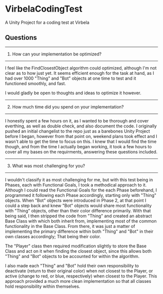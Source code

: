 # VirbelaCodingTest
A Unity Project for a coding test at Virbela

## Questions ##

--------------------------------------------
1. How can your implementation be optimized?
--------------------------------------------
I feel like the FindClosestObject algorithm could optimized, although I'm not clear as to how just yet.
It seems efficient enough for the task at hand, as I had over 1000 "Thing" and "Bot" objects at one time to test and it functioned
smoothly, and fast.

I would gladly be open to thoughts and ideas to optimize it however.

------------------------------------------------------
2. How much time did you spend on your implementation?
------------------------------------------------------
I honestly spent a few hours on it, as I wanted to be thorough and cover everthing, as well as double check, and also document the code.
I originally pushed an initial changelist to the repo just as a barebones Unity Project before I began, however from that point on, weekend plans took
effect and I wasn't able to get the time to focus on this. I knew that I would find the time though, and from the time I actually began working, it
took a few hours to cover all my bases on the requirments, answering these questions included.

-------------------------------------
3. What was most challenging for you?
-------------------------------------
I wouldn't classify it as most challenging for me, but with this test being in Phases, each with Functional Goals, I took a methodical approach to it.
Although I could read the Functional Goals for the each Phase beforehand, I programmed it following each Phase accordingly, starting only with "Thing"
objects. When "Bot" objects were introduced in Phase 2, at that point I could a step back and knew "Bot" objects would share most functionality with
"Thing" objects, other than their color difference primarily. With that being said, I then stripped the code from "Thing" and created an abstract
Base Class with which both inherit from, implementing most of the common functionality in the Base Class. From there, it was just a matter of implementing
the primary difference within both "Thing" and "Bot" in their own classes accordingly; That being their color.

The "Player" class then required modification slightly to store the Base Class and act on it when finding the closest object, since this allows both "Thing"
and "Bot" objects to be accounted for within the algorithm.

I also made each "Thing" and "Bot" hold their own responsibility to deactivate (return to their original color) when not closest to the Player, or active
(change to red, or blue, respectively) when closest to the Player. This approach provided a much more clean implementation so that all classes hold
responsibility within themselves.
